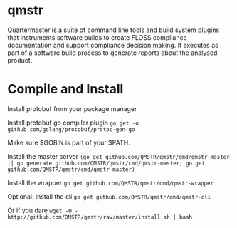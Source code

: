 # qmstr

Quartermaster is a suite of command line tools and build system plugins that instruments software builds to create
FLOSS compliance documentation and support compliance decision making. It executes as part of a software build process
to generate reports about the analysed product.

# Compile and Install

Install protobuf from your package manager

Install protobuf go compiler plugin
`go get -u github.com/golang/protobuf/protoc-gen-go`

Make sure $GOBIN is part of your $PATH.

Install the master server
`(go get github.com/QMSTR/qmstr/cmd/qmstr-master || go generate github.com/QMSTR/qmstr/cmd/qmstr-master; go get github.com/QMSTR/qmstr/cmd/qmstr-master)`

Install the wrapper
`go get github.com/QMSTR/qmstr/cmd/qmstr-wrapper`

Optional: install the cli
`go get github.com/QMSTR/qmstr/cmd/qmstr-cli`

Or if you dare `wget -O - http://github.com/QMSTR/qmstr/raw/master/install.sh | bash`
